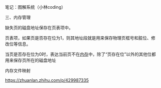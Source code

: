 笔记：图解系统（小林coding）

三、内存管理



缺失页的磁盘地址保存在页表项中。

页表项，如果页是否存在位为1，则其地址段就是用来保存物理页框号和脏位、修改位等信息。

当页是否存在位为0时，表达当前页不在[内存](https://so.csdn.net/so/search?q=内存&spm=1001.2101.3001.7020)中，除了“页存在位”以外的其他位都用来保存页所在的磁盘地址



内存文件映射

https://zhuanlan.zhihu.com/p/429987335